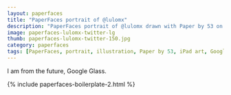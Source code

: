 ```yaml
---
layout: paperfaces
title: "PaperFaces portrait of @lulomx"
description: "PaperFaces portrait of @lulomx drawn with Paper by 53 on an iPad."
image: paperfaces-lulomx-twitter-lg
thumb: paperfaces-lulomx-twitter-150.jpg
category: paperfaces
tags: [PaperFaces, portrait, illustration, Paper by 53, iPad art, Google Glass, glasshole]
---
```


I am from the future, Google Glass.

{% include paperfaces-boilerplate-2.html %}